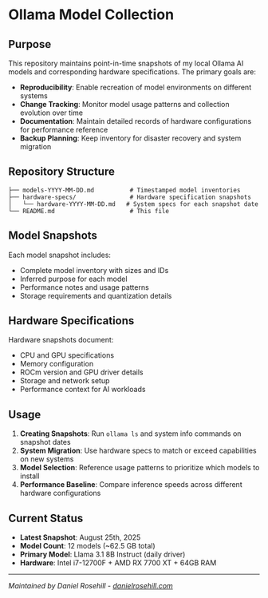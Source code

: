 # Ollama Model Collection

## Purpose

This repository maintains point-in-time snapshots of my local Ollama AI models and corresponding hardware specifications. The primary goals are:

- **Reproducibility**: Enable recreation of model environments on different systems
- **Change Tracking**: Monitor model usage patterns and collection evolution over time
- **Documentation**: Maintain detailed records of hardware configurations for performance reference
- **Backup Planning**: Keep inventory for disaster recovery and system migration

## Repository Structure

```
├── models-YYYY-MM-DD.md          # Timestamped model inventories
├── hardware-specs/               # Hardware specification snapshots
│   └── hardware-YYYY-MM-DD.md   # System specs for each snapshot date
└── README.md                     # This file
```

## Model Snapshots

Each model snapshot includes:
- Complete model inventory with sizes and IDs
- Inferred purpose for each model
- Performance notes and usage patterns
- Storage requirements and quantization details

## Hardware Specifications

Hardware snapshots document:
- CPU and GPU specifications
- Memory configuration
- ROCm version and GPU driver details
- Storage and network setup
- Performance context for AI workloads

## Usage

1. **Creating Snapshots**: Run `ollama ls` and system info commands on snapshot dates
2. **System Migration**: Use hardware specs to match or exceed capabilities on new systems
3. **Model Selection**: Reference usage patterns to prioritize which models to install
4. **Performance Baseline**: Compare inference speeds across different hardware configurations

## Current Status

- **Latest Snapshot**: August 25th, 2025
- **Model Count**: 12 models (~62.5 GB total)
- **Primary Model**: Llama 3.1 8B Instruct (daily driver)
- **Hardware**: Intel i7-12700F + AMD RX 7700 XT + 64GB RAM

---
*Maintained by Daniel Rosehill - [danielrosehill.com](https://danielrosehill.com)*
